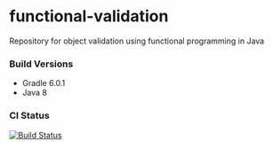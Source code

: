 # functional-validation
Repository for object validation using functional programming in Java

### Build Versions
* Gradle 6.0.1
* Java 8

### CI Status
[![Build Status](https://travis-ci.com/functional-java-tools/validation-core.svg?branch=master)](https://travis-ci.com/functional-java-tools/validation-core)

